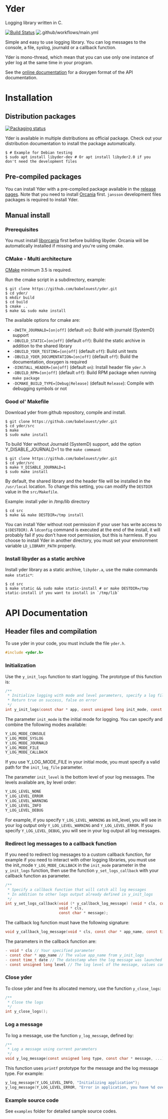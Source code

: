 # Yder

Logging library written in C.

[![Build Status](https://travis-ci.com/babelouest/yder.svg?branch=master)](https://travis-ci.com/babelouest/yder)
![.github/workflows/main.yml](https://github.com/babelouest/yder/workflows/.github/workflows/main.yml/badge.svg)

Simple and easy to use logging library. You can log messages to the console, a file, syslog, journald or a callback function.

Yder is mono-thread, which mean that you can use only one instance of yder log at the same time in your program.

See the [online documentation](https://babelouest.github.io/yder/) for a doxygen format of the API documentation.

# Installation

## Distribution packages

[![Packaging status](https://repology.org/badge/vertical-allrepos/yder.svg)](https://repology.org/metapackage/yder)

Yder is available in multiple distributions as official package. Check out your distribution documentation to install the package automatically.

```shell
$ # Example for Debian testing
$ sudo apt install libyder-dev # Or apt install libyder2.0 if you don't need the development files
```

## Pre-compiled packages

You can install Yder with a pre-compiled package available in the [release pages](https://github.com/babelouest/yder/releases/latest/). Note that you need to install [Orcania](https://github.com/babelouest/orcania/releases/latest/) first. `jansson` development files packages is required to install Yder.

## Manual install

### Prerequisites

You must install [liborcania](https://github.com/babelouest/orcania) first before building libyder. Orcania will be automatically installed if missing and you're using cmake.

### CMake - Multi architecture

[CMake](https://cmake.org/download/) minimum 3.5 is required.

Run the cmake script in a subdirectory, example:

```shell
$ git clone https://github.com/babelouest/yder.git
$ cd yder/
$ mkdir build
$ cd build
$ cmake ..
$ make && sudo make install
```

The available options for cmake are:
- `-DWITH_JOURNALD=[on|off]` (default `on`): Build with journald (SystemD) support
- `-DBUILD_STATIC=[on|off]` (default `off`): Build the static archive in addition to the shared library
- `-DBUILD_YDER_TESTING=[on|off]` (default `off`): Build unit tests
- `-DBUILD_YDER_DOCUMENTATION=[on|off]` (default `off`): Build the documentation, doxygen is required
- `-DINSTALL_HEADER=[on|off]` (default `on`): Install header file `yder.h`
- `-DBUILD_RPM=[on|off]` (default `off`): Build RPM package when running `make package`
- `-DCMAKE_BUILD_TYPE=[Debug|Release]` (default `Release`): Compile with debugging symbols or not

### Good ol' Makefile

Download yder from github repository, compile and install.

```shell
$ git clone https://github.com/babelouest/yder.git
$ cd yder/src
$ make
$ sudo make install
```

To build Yder without Journald (SystemD) support, add the option Y_DISABLE_JOURNALD=1 to the `make command`:

```shell
$ git clone https://github.com/babelouest/yder.git
$ cd yder/src
$ make Y_DISABLE_JOURNALD=1
$ sudo make install
```

By default, the shared library and the header file will be installed in the `/usr/local` location. To change this setting, you can modify the `DESTDIR` value in the `src/Makefile`.

Example: install yder in /tmp/lib directory

```shell
$ cd src
$ make && make DESTDIR=/tmp install
```

You can install Yder without root permission if your user has write access to `$(DESTDIR)`.
A `ldconfig` command is executed at the end of the install, it will probably fail if you don't have root permission, but this is harmless.
If you choose to install Yder in another directory, you must set your environment variable `LD_LIBRARY_PATH` properly.

### Install libyder as a static archive

Install yder library as a static archive, `libyder.a`, use the make commands `make static*`:

```shell
$ cd src
$ make static && sudo make static-install # or make DESTDIR=/tmp static-install if you want to install in `/tmp/lib`
```

# API Documentation

## Header files and compilation

To use yder in your code, you must include the file `yder.h`.

```c
#include <yder.h>
```

### Initialization

Use the `y_init_logs` function to start logging. The prototype of this function is:

```c
/**
 * Initialize logging with mode and level parameters, specify a log file if needed
 * Return true on success, false on error
 */
int y_init_logs(const char * app, const unsigned long init_mode, const unsigned long init_level, const char * init_log_file, const char * message);
```

The parameter `init_mode` is the initial mode for logging. You can specify and combine the following modes available:

```c
Y_LOG_MODE_CONSOLE
Y_LOG_MODE_SYSLOG
Y_LOG_MODE_JOURNALD
Y_LOG_MODE_FILE
Y_LOG_MODE_CALLBACK
```

If you use Y_LOG_MODE_FILE in your initial mode, you must specify a valid path for the `init_log_file` parameter.

The parameter `init_level` is the bottom level of your log messages. The levels available are, by level order:

```c
Y_LOG_LEVEL_NONE
Y_LOG_LEVEL_ERROR
Y_LOG_LEVEL_WARNING
Y_LOG_LEVEL_INFO
Y_LOG_LEVEL_DEBUG
```

For example, if you specify `Y_LOG_LEVEL_WARNING` as init_level, you will see in your log output only `Y_LOG_LEVEL_WARNING` and `Y_LOG_LEVEL_ERROR`. If you specify `Y_LOG_LEVEL_DEBUG`, you will see in your log output all log messages.

### Redirect log messages to a callback function

If you need to redirect log messages to a custom callback function, for example if you need to interact with other logging libraries, you must use the init_mode `Y_LOG_MODE_CALLBACK` in the `init_mode` parameter in the `y_init_logs` function, then use the function `y_set_logs_callback` with your callback function as parameter.

```C
/**
 * Specify a callback function that will catch all log messages
 * In addition to other logs output already defined in y_init_logs
 */
int y_set_logs_callback(void (* y_callback_log_message) (void * cls, const char * app_name, const time_t date, const unsigned long level, const char * message),
                        void * cls,
                        const char * message);
```

The callback log function must have the following signature:

```C
void y_callback_log_message(void * cls, const char * app_name, const time_t date, const unsigned long level, const char * message);
```

The parameters in the callback function are:
```C
- void * cls // Your specified parameter
- const char * app_name // The value app_name from y_init_logs
- const time_t date // The datestamp when the log message was launched
- const unsigned long level // The log level of the message, values can be: Y_LOG_LEVEL_ERROR, Y_LOG_LEVEL_WARNING, Y_LOG_LEVEL_INFO, Y_LOG_LEVEL_DEBUG
```

### Close yder

To close yder and free its allocated memory, use the function `y_close_logs`:

```c
/**
 * Close the logs
 */
int y_close_logs();
```

### Log a message

To log a message, use the function `y_log_message`, defined by:

```c
/**
 * Log a message using current parameters
 */
void y_log_message(const unsigned long type, const char * message, ...);
```

This function uses `printf` prototype for the message and the log message type. For example:

```c
y_log_message(Y_LOG_LEVEL_INFO, "Initializing application");
y_log_message(Y_LOG_LEVEL_ERROR, "Error in application, you have %d over %d threads in error mode", threads_error, threads_total);
```

### Example source code

See `examples` folder for detailed sample source codes.
